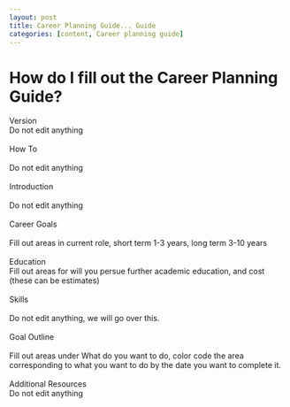 ```yaml
---
layout: post
title: Career Planning Guide... Guide
categories: [content, Career planning guide]
---
```


# How do I fill out the Career Planning Guide?
Version	<BR />
Do not edit anything<BR /><BR />
How To<BR />	
Do not edit anything<BR /><BR />
Introduction<BR />	
Do not edit anything<BR /><BR />
Career Goals<BR />	
Fill out areas in current role, short term 1-3 years, long term 3-10 years<BR /><BR />
Education<BR />	
Fill out areas for will you persue further academic education, and cost (these can be estimates)<BR /><BR />
Skills<BR />	
Do not edit anything, we will go over this.<BR /><BR />
Goal Outline<BR />	
Fill out areas under What do you want to do, color code the area corresponding to what you want to do by the date you want to complete it.<BR /><BR />
Additional Resources<BR />
Do not edit anything<BR />

